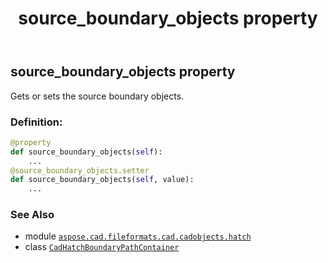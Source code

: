 ﻿---
title: source_boundary_objects property
second_title: Aspose.CAD for Python via .NET API References
description: 
type: docs
weight: 60
url: /aspose.cad.fileformats.cad.cadobjects.hatch/cadhatchboundarypathcontainer/source_boundary_objects/
is_root: false
---

## source_boundary_objects property


Gets or sets the source boundary objects.
### Definition:
```python
@property
def source_boundary_objects(self):
    ...
@source_boundary_objects.setter
def source_boundary_objects(self, value):
    ...
```

### See Also
* module [`aspose.cad.fileformats.cad.cadobjects.hatch`](../../)
* class [`CadHatchBoundaryPathContainer`](/cad/python-net/aspose.cad.fileformats.cad.cadobjects.hatch/cadhatchboundarypathcontainer)
